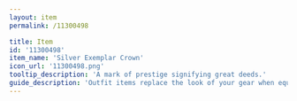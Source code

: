 ```yaml
---
layout: item
permalink: /11300498

title: Item
id: '11300498'
item_name: 'Silver Exemplar Crown'
icon_url: '11300498.png'
tooltip_description: 'A mark of prestige signifying great deeds.'
guide_description: 'Outfit items replace the look of your gear when equipped.'
---
```

